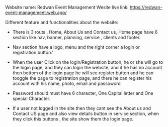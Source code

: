 Website name: Redwan Event Management
Wesite live link: https://redwan-event-management.web.app/

Different feature and functionalities about the website: 

* There is 3 routs , Home, About Us and Contact us, Home page have 6 section like nav, banner, planning, service , clients and footer.

* Nav section have a logo, menu and the right corner a login or registration button.'

* When the user Click on the login/Registration button, he or she will go to the login page, and they can login the website, and if he has no account then bottom of the login page he will see register button and he can tooggle the page to registration page, and there he can register his account with his name, photo, email and passoword

* Password should must have 6 character, One Capital letter and One special Character.

* If a user not logged in the site then they cant see the About us and Contact US page and also view details button in service section, when they click this buttons , the site show them the login page.

